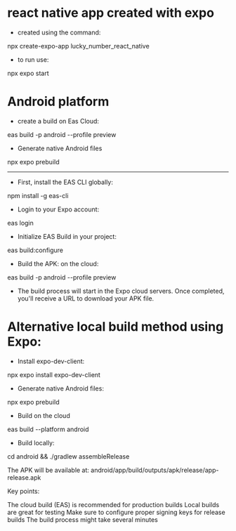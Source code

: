 # react native app created with expo

- created using the command:

npx create-expo-app lucky_number_react_native

- to run use:

npx expo start

# Android platform

- create a build on Eas Cloud:

eas build -p android --profile preview

- Generate native Android files

npx expo prebuild

-----

- First, install the EAS CLI globally:

npm install -g eas-cli

- Login to your Expo account:

eas login

- Initialize EAS Build in your project:

eas build:configure

- Build the APK: on the cloud:

eas build -p android --profile preview

- The build process will start in the Expo cloud servers. Once completed, you'll receive a URL to download your APK file.

# Alternative local build method using Expo:

- Install expo-dev-client:

npx expo install expo-dev-client

- Generate native Android files:

npx expo prebuild

- Build on the cloud

eas build --platform android

- Build locally:

cd android && ./gradlew assembleRelease

The APK will be available at: android/app/build/outputs/apk/release/app-release.apk

Key points:

The cloud build (EAS) is recommended for production builds
Local builds are great for testing
Make sure to configure proper signing keys for release builds
The build process might take several minutes